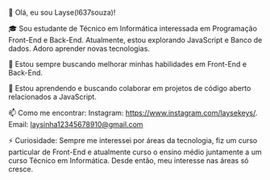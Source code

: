 👋 Olá, eu sou Layse(l637souza)!

🎓 Sou estudante de Técnico em Informática interessada em Programação Front-End e Back-End. Atualmente, estou explorando JavaScript e Banco de dados. Adoro aprender novas tecnologias.

💼 Estou sempre buscando melhorar minhas habilidades em Front-End e Back-End.

🌱 Estou aprendendo e buscando colaborar em projetos de código aberto relacionados a JavaScript.

📫 Como me encontrar: Instagram: https://www.instagram.com/laysekeys/. Email: laysinha12345678910@gmail.com

⚡ Curiosidade: Sempre me interessei por áreas da tecnologia, fiz um curso particular de Front-End e atualmente curso o ensino médio juntamente a um curso Técnico em Informática. Desde então, meu interesse nas áreas só cresce.



